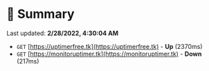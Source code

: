 # 📖 Summary
Last updated: **2/28/2022, 4:30:04 AM**

- `GET` [https://uptimerfree.tk](https://uptimerfree.tk) - **Up** (2370ms)
- `GET` [https://monitoruptimer.tk](https://monitoruptimer.tk) - **Down** (217ms)
